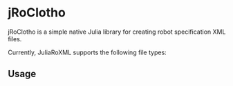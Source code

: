 # jRoClotho

jRoClotho is a simple native Julia library for creating robot specification XML files.

Currently, JuliaRoXML supports the following file types:

<!-- - URDF -->
<!-- - MJCF -->

<!-- ## Installation -->

## Usage

<!-- -->

<!-- ## Contributing -->

<!-- ## License -->
